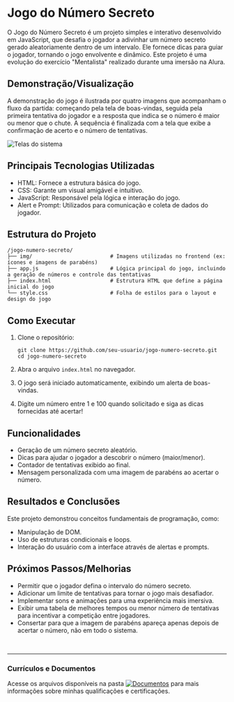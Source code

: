# Jogo do Número Secreto
O Jogo do Número Secreto é um projeto simples e interativo desenvolvido em JavaScript, que desafia o jogador a adivinhar um número secreto gerado aleatoriamente dentro de um intervalo. Ele fornece dicas para guiar o jogador, tornando o jogo envolvente e dinâmico. Este projeto é uma evolução do exercício "Mentalista" realizado durante uma imersão na Alura.

## Demonstração/Visualização
A demonstração do jogo é ilustrada por quatro imagens que acompanham o fluxo da partida: começando pela tela de boas-vindas, seguida pela primeira tentativa do jogador e a resposta que indica se o número é maior ou menor que o chute. A sequência é finalizada com a tela que exibe a confirmação de acerto e o número de tentativas.

![Telas do sistema](https://github.com/vitoriapguimaraes/portfolio-web-Java/blob/master/2.%20N%C3%BAmero%20secreto/NumeroSecreto-Demonstacao.png)

## Principais Tecnologias Utilizadas
- HTML: Fornece a estrutura básica do jogo.
- CSS: Garante um visual amigável e intuitivo.
- JavaScript: Responsável pela lógica e interação do jogo.
- Alert e Prompt: Utilizados para comunicação e coleta de dados do jogador.

## Estrutura do Projeto
```
/jogo-numero-secreto/
├── img/                         # Imagens utilizadas no frontend (ex: ícones e imagens de parabéns)
├── app.js                       # Lógica principal do jogo, incluindo a geração de números e controle das tentativas
├── index.html                   # Estrutura HTML que define a página inicial do jogo
└── style.css                    # Folha de estilos para o layout e design do jogo
```

## Como Executar
1. Clone o repositório:
    ```
    git clone https://github.com/seu-usuario/jogo-numero-secreto.git
    cd jogo-numero-secreto
    ```

2. Abra o arquivo <code>index.html</code> no navegador.

3. O jogo será iniciado automaticamente, exibindo um alerta de boas-vindas.

4. Digite um número entre 1 e 100 quando solicitado e siga as dicas fornecidas até acertar!

## Funcionalidades
- Geração de um número secreto aleatório.
- Dicas para ajudar o jogador a descobrir o número (maior/menor).
- Contador de tentativas exibido ao final.
- Mensagem personalizada com uma imagem de parabéns ao acertar o número.

## Resultados e Conclusões
Este projeto demonstrou conceitos fundamentais de programação, como:
- Manipulação de DOM.
- Uso de estruturas condicionais e loops.
- Interação do usuário com a interface através de alertas e prompts.

## Próximos Passos/Melhorias
- Permitir que o jogador defina o intervalo do número secreto.
- Adicionar um limite de tentativas para tornar o jogo mais desafiador.
- Implementar sons e animações para uma experiência mais imersiva.
- Exibir uma tabela de melhores tempos ou menor número de tentativas para incentivar a competição entre jogadores.
- Consertar para que a imagem de parabéns apareça apenas depois de acertar o número, não em todo o sistema.

<br>
<hr> 

### Currículos e Documentos
Acesse os arquivos disponíveis na pasta 
[![Documentos](https://img.shields.io/badge/DOCUMENTOS-%F0%9F%93%83-blue?style=flat-square)](https://github.com/vitoriapguimaraes/vitoriapguimaraes/tree/main/DOCUMENTOS) para mais informações sobre minhas qualificações e certificações.
